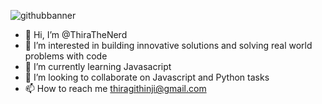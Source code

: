 ![githubbanner](https://user-images.githubusercontent.com/51013354/228838052-f59074c7-fe22-4fd2-856d-19423dbbf3c3.png)
- 👋 Hi, I’m @ThiraTheNerd
- 👀 I’m interested in building innovative solutions and solving real world problems with code
- 🌱 I’m currently learning Javasacript
- 💞️ I’m looking to collaborate on Javascript and Python tasks
- 📫 How to reach me thiragithinji@gmail.com

